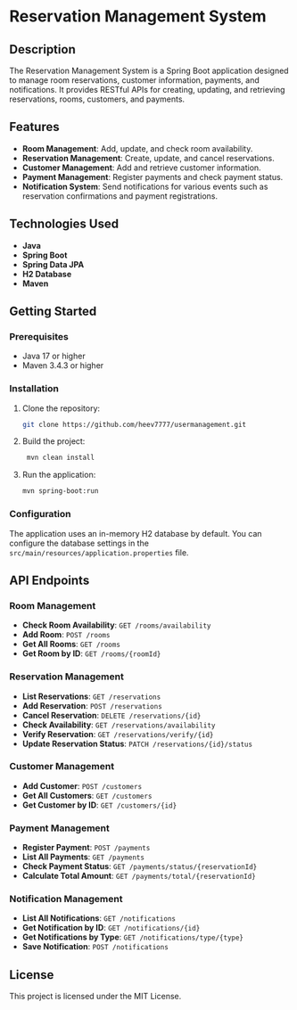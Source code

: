 # Reservation Management System

## Description
The Reservation Management System is a Spring Boot application designed to manage room reservations, customer information, payments, and notifications. It provides RESTful APIs for creating, updating, and retrieving reservations, rooms, customers, and payments.

## Features
- **Room Management**: Add, update, and check room availability.
- **Reservation Management**: Create, update, and cancel reservations.
- **Customer Management**: Add and retrieve customer information.
- **Payment Management**: Register payments and check payment status.
- **Notification System**: Send notifications for various events such as reservation confirmations and payment registrations.

## Technologies Used
- **Java**
- **Spring Boot**
- **Spring Data JPA**
- **H2 Database**
- **Maven**

## Getting Started

### Prerequisites
- Java 17 or higher
- Maven 3.4.3 or higher

### Installation
1. Clone the repository:
   ```sh
   git clone https://github.com/heev7777/usermanagement.git
    ```

2. Build the project:
   ```sh
    mvn clean install
   ```
   
3. Run the application:
   ```sh
   mvn spring-boot:run
    ```
   
### Configuration

The application uses an in-memory H2 database by default. You can configure the database settings in the `src/main/resources/application.properties` file.

## API Endpoints

### Room Management
- **Check Room Availability**: `GET /rooms/availability`
- **Add Room**: `POST /rooms`
- **Get All Rooms**: `GET /rooms`
- **Get Room by ID**: `GET /rooms/{roomId}`

### Reservation Management
- **List Reservations**: `GET /reservations`
- **Add Reservation**: `POST /reservations`
- **Cancel Reservation**: `DELETE /reservations/{id}`
- **Check Availability**: `GET /reservations/availability`
- **Verify Reservation**: `GET /reservations/verify/{id}`
- **Update Reservation Status**: `PATCH /reservations/{id}/status`

### Customer Management
- **Add Customer**: `POST /customers`
- **Get All Customers**: `GET /customers`
- **Get Customer by ID**: `GET /customers/{id}`

### Payment Management
- **Register Payment**: `POST /payments`
- **List All Payments**: `GET /payments`
- **Check Payment Status**: `GET /payments/status/{reservationId}`
- **Calculate Total Amount**: `GET /payments/total/{reservationId}`

### Notification Management
- **List All Notifications**: `GET /notifications`
- **Get Notification by ID**: `GET /notifications/{id}`
- **Get Notifications by Type**: `GET /notifications/type/{type}`
- **Save Notification**: `POST /notifications`

## License
This project is licensed under the MIT License.